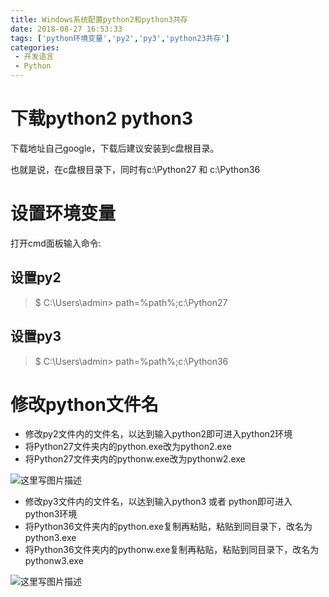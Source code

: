 ```yaml
---
title: Windows系统配置python2和python3共存
date: 2018-08-27 16:53:33
tags: ['python环境变量','py2','py3','python23共存']
categories: 
 - 开发语言
 - Python
---
```


# 下载python2 python3

下载地址自己google，下载后建议安装到c盘根目录。

也就是说，在c盘根目录下，同时有c:\Python27 和 c:\Python36

# 设置环境变量

打开cmd面板输入命令:

## 设置py2

>$ C:\Users\admin> path=%path%;c:\Python27

## 设置py3
>$ C:\Users\admin> path=%path%;c:\Python36

# 修改python文件名

- 修改py2文件内的文件名，以达到输入python2即可进入python2环境
- 将Python27文件夹内的python.exe改为python2.exe
- 将Python27文件夹内的pythonw.exe改为pythonw2.exe

![这里写图片描述](https://img-blog.csdn.net/2018082716522641)

- 修改py3文件内的文件名，以达到输入python3 或者 python即可进入python3环境
- 将Python36文件夹内的python.exe复制再粘贴，粘贴到同目录下，改名为python3.exe
- 将Python36文件夹内的pythonw.exe复制再粘贴，粘贴到同目录下，改名为pythonw3.exe

![这里写图片描述](https://img-blog.csdn.net/20180827165241730)